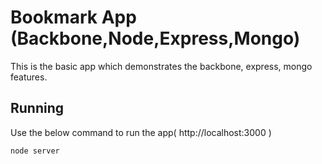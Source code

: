 # Bookmark App (Backbone,Node,Express,Mongo)

This is the basic app which demonstrates the backbone, express, mongo features.

## Running
Use the below command to run the app( http://localhost:3000 )

    node server 
